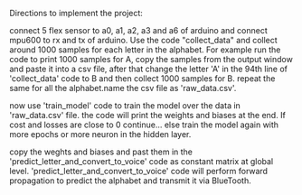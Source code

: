 Directions to implement the project:

connect 5 flex sensor to a0, a1, a2, a3 and a6 of arduino and connect mpu600 to rx and tx of arduino. Use the code "collect_data" and collect around 1000 samples for each letter in the alphabet. For example run the code to print 1000 samples for A, copy the samples from the output window and paste it into a csv file, after that change the letter 'A' in the 94th line of 'collect_data' code to B and then collect 1000 samples for B. repeat the same for all the alphabet.name the csv file as 'raw_data.csv'. 

now use 'train_model' code to train the model over the data in 'raw_data.csv' file. the code will print the weights and biases at the end. If cost and losses are close to 0 continue... else train the model again with more epochs or more neuron in the hidden layer.

copy the weghts and biases and past them in the 'predict_letter_and_convert_to_voice' code as constant matrix at global level. 'predict_letter_and_convert_to_voice' code will perform forward propagation to predict the alphabet and transmit it via BlueTooth.
